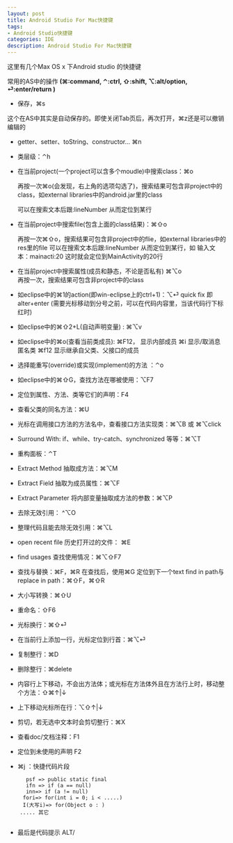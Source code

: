 ```yaml
---
layout: post
title: Android Studio For Mac快捷键
tags:
- Android Studio快捷键
categories: IDE
description: Android Studio For Mac快捷键
---
```

这里有几个Max OS x 下Android studio 的快捷键

常用的AS中的操作 **(⌘:command, ⌃:ctrl, ⇧:shift, ⌥:alt/option, ⏎:enter/return )** 

- 保存，⌘s    

这个在AS中其实是自动保存的。即使关闭Tab页后，再次打开，⌘z还是可以撤销编辑的

- getter、setter、toString、constructor...       ⌘n


- 类层级：⌃h 
- 在当前project(一个project可以含多个moudle)中搜索class：⌘o
   
    再按一次⌘o(会发现，右上角的选项勾选了)，搜索结果可包含非project中的class，如external libraries中的android.jar里的class
    
    可以在搜索文本后跟:lineNumber   从而定位到某行
    
- 在当前project中搜索file(包含上面的class结果)：⌘⇧o
   
    再按一次⌘⇧o，搜索结果可包含非project中的flie，如external libraries中的res里的file
    可以在搜索文本后跟:lineNumber   从而定位到某行，如 输入文本：mainacti:20  这时就会定位到MainActivity的20行
- 在当前project中搜索属性(成员和静态，不论是否私有) ⌘⌥o  
     再按一次，搜索结果可包含非project中的class
- 如eclipse中的⌘1的action(即win-eclipse上的ctrl+1)：⌥⏎    quick fix
    即alter+enter (需要光标移动到分号之前，可以在代码内容里，当该代码行下标红时)
- 如eclipse中的⌘⇧2+L(自动声明变量) : ⌘⌥v
- 如eclipse中的⌘o(查看当前类成员):     ⌘F12， 显示内部成员
      ⌘i 显示/取消息匿名类
      ⌘f12 显示继承自父类、父接口的成员
- 选择能重写(override)或实现(implement)的方法 ：⌃o
- 如eclipse中的⌘⇧G，查找方法在哪被使用：⌥F7
- 定位到属性、方法、类等它们的声明：F4
- 查看父类的同名方法：⌘U
- 光标在调用接口方法的方法名中，查看接口方法实现类：⌘⌥B 或 ⌘⌥click
- Surround With: if、while、try-catch、synchronized 等等：⌘⌥T
- 重构面板：⌃T
- Extract Method 抽取成方法：⌘⌥M
- Extract Field 抽取为成员属性：⌘⌥F
- Extract Parameter 将内部变量抽取成方法的参数：⌘⌥P
- 去除无效引用： ^⌥O
- 整理代码且能去除无效引用：⌘⌥L
- open recent file 历史打开过的文件： ⌘E
- find usages 查找使用情况：⌘⌥⇧F7
- 查找与替换：⌘F，⌘R
     在查找后，使用⌘G 定位到下一个text
     find in path与replace in path：⌘⇧F，⌘⇧R
-  大小写转换：⌘⇧U
-  重命名：⇧F6
-  光标换行：⌘⇧⏎  
-  在当前行上添加一行，光标定位到行首：⌘⌥⏎  
-  复制整行：⌘D
-  删除整行：⌘delete
-  内容行上下移动，不会出方法体；或光标在方法体外且在方法行上时，移动整个方法：⇧⌘↑|↓ 
-  上下移动光标所在行：⌥⇧↑|↓ 
-  剪切，若无选中文本时会剪切整行：⌘X
-  查看doc/文档注释：F1
-  定位到未使用的声明 F2 
-  ⌘j ：快捷代码片段


```
      psf => public static final 
      ifn => if (a == null)
      inn=> if (a != null)
     fori=> for(int i = 0; i < .....)
     I(大写i)=> for(Object o : ) 
    ..... 其它 
    
```
- 最后是代码提示 ALT/